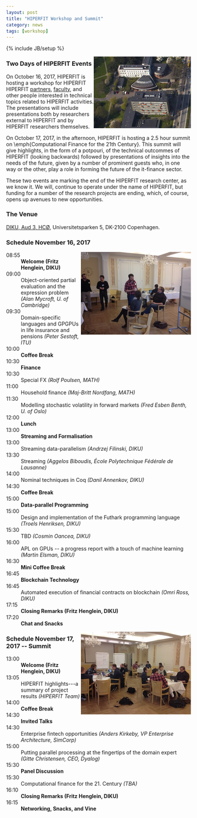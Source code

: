 ```yaml
---
layout: post
title: "HIPERFIT Workshop and Summit"
category: news
tags: [workshop]
---
```

{% include JB/setup %}

<img alt="Workshop picture" align="right" src="/images/hco.jpg">

### Two Days of HIPERFIT Events

On October 16, 2017, HIPERFIT is hosting a workshop for HIPERFIT
HIPERFIT [partners](/partners.html), [faculty](/people.html), and
other people interested in technical topics related to HIPERFIT
activities. The presentations will include presentations both by
researchers external to HIPERFIT and by HIPERFIT researchers
themselves.

On October 17, 2017, in the afternoon, HIPERFIT is hosting a 2.5 hour
summit on \emph{Computational Finance for the 21th Century}. This
summit will give highlights, in the form of a potpouri, of the
technical outcommes of HIPERFIT (looking backwards) followed by
presentations of insights into the needs of the future, given by a
number of prominent guests who, in one way or the other, play a role
in forming the future of the it-finance sector.

These two events are marking the end of the HIPERFIT research center,
as we know it. We will, continue to operate under the name of
HIPERFIT, but funding for a number of the research projects are
ending, which, of course, opens up avenues to new opportunities.

### The Venue

[DIKU, Aud 3, HCØ](http://www.diku.dk/), Universitetsparken 5, DK-2100 Copenhagen.

### Schedule November 16, 2017

<img alt="Workshop picture" align="right" src="/images/workshop2014a.jpg">
<dl class='event'>
<dt>08:55</dt><dd><b>Welcome (Fritz Henglein, DIKU)</b></dd>

<dt>09:00</dt><dd>Object-oriented partial evaluation and the expression problem <i>(Alan Mycroft, U. of Cambridge)</i></dd>
<dt>09:30</dt><dd>Domain-specific languages and GPGPUs in life insurance and pensions <i>(Peter Sestoft, ITU)</i></dd>

<dt>10:00</dt><dd><b>Coffee Break</b></dd>

<dt>10:30</dt><dd><b>Finance</b></dd>
<dt>10:30</dt><dd>Special FX <i>(Rolf Poulsen, MATH)</i></dd>
<dt>11:00</dt><dd>Household finance <i>(Maj-Britt Nordfang, MATH)</i></dd>
<dt>11:30</dt><dd>Modelling stochastic volatility in forward markets <i>(Fred Esben Benth, U. of Oslo)</i></dd>

<dt>12:00</dt><dd><b>Lunch</b></dd>

<dt>13:00</dt><dd><b>Streaming and Formalisation</b></dd>
<dt>13:00</dt><dd>Streaming data-parallelism <i>(Andrzej Filinski, DIKU)</i></dd>
<dt>13:30</dt><dd>Streaming <i>(Aggelos Biboudis, École Polytechnique Fédérale de Lausanne)</i></dd>
<dt>14:00</dt><dd>Nominal techniques in Coq <i>(Danil Annenkov, DIKU)</i></dd>

<dt>14:30</dt><dd><b>Coffee Break</b></dd>

<dt>15:00</dt><dd><b>Data-parallel Programming</b></dd>
<dt>15:00</dt><dd>Design and implementation of the Futhark programming language <i>(Troels Henriksen, DIKU)</i></dd>
<dt>15:30</dt><dd>TBD <i>(Cosmin Oancea, DIKU)</i></dd>
<dt>16:00</dt><dd>APL on GPUs -- a progress report with a touch of machine learning <i>(Martin Elsman, DIKU)</i></dd>

<dt>16:30</dt><dd><b>Mini Coffee Break</b></dd>

<dt>16:45</dt><dd><b>Blockchain Technology</b></dd>
<dt>16:45</dt><dd>Automated execution of financial contracts on blockchain <i>(Omri Ross, DIKU)</i></dd>

<dt>17:15</dt><dd><b>Closing Remarks (Fritz Henglein, DIKU)</b></dd>


<dt>17:20</dt><dd><b>Chat and Snacks</b></dd>


</dl>


<img alt="Workshop picture" align="right" src="/images/workshop2014b.jpg">

### Schedule November 17, 2017 -- Summit

<dl class='event'>
<dt>13:00</dt><dd><b>Welcome (Fritz Henglein, DIKU)</b></dd>

<dt>13:05</dt><dd>HIPERFIT highlights---a summary of project results <i>(HIPERFIT Team)</i></dd>

<dt>14:00</dt><dd><b>Coffee Break</b></dd>

<dt>14:30</dt><dd><b>Invited Talks</b></dd>
<dt>14:30</dt><dd>Enterprise fintech opportunities <i>(Anders Kirkeby, VP Enterprise Architecture, SimCorp)</i></dd>
<dt>15:00</dt><dd>Putting parallel processing at the fingertips of the domain expert <i>(Gitte Christensen, CEO, Dyalog)</i></dd>
<dt>15:30</dt><dd><b>Panel Discussion</b></dd>
<dt>15:30</dt><dd>Computational finance for the 21. Century <i>(TBA)</i></dd>

<dt>16:10</dt><dd><b>Closing Remarks (Fritz Henglein, DIKU)</b></dd>


<dt>16:15</dt><dd><b>Networking, Snacks, and Vine</b></dd>


</dl>

